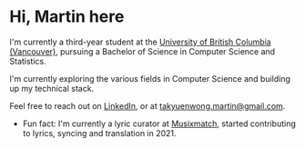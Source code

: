 # Hi, Martin here

I'm currently a third-year student at the [University of British Columbia (Vancouver)](https://ubc.ca), pursuing a Bachelor of Science in Computer Science and Statistics.

I'm currently exploring the various fields in Computer Science and building up my technical stack.

Feel free to reach out on [LinkedIn](https://www.linkedin.com/in/martin0wong/), or at <takyuenwong.martin@gmail.com>.

- Fun fact: I'm currently a lyric curator at [Musixmatch](https://www.musixmatch.com/), started contributing to lyrics, syncing and translation in 2021.
